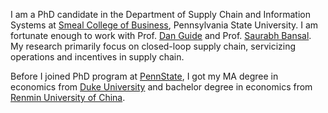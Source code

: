 
I am a PhD candidate in the Department of Supply Chain and Information Systems at [Smeal College of Business](https://www.smeal.psu.edu/), Pennsylvania State University. I am fortunate enough to work with Prof. [Dan Guide](http://www.personal.psu.edu/drg16/) and Prof. [Saurabh Bansal](https://directory.smeal.psu.edu/sub32). My research primarily focus on closed-loop supply chain, servicizing operations and incentives in supply chain.

Before I joined PhD program at [PennState](https://www.psu.edu/), I got my MA degree in economics from [Duke University](https://duke.edu/) and bachelor degree in economics from [Renmin University of China](https://www.ruc.edu.cn/en).


